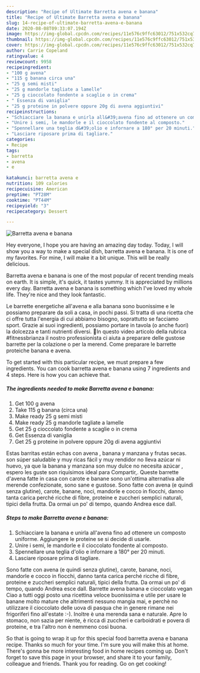```yaml
---
description: "Recipe of Ultimate Barretta avena e banana"
title: "Recipe of Ultimate Barretta avena e banana"
slug: 14-recipe-of-ultimate-barretta-avena-e-banana
date: 2020-08-08T09:33:07.194Z
image: https://img-global.cpcdn.com/recipes/11e576c9ffc63012/751x532cq70/barretta-avena-e-banana-recipe-main-photo.jpg
thumbnail: https://img-global.cpcdn.com/recipes/11e576c9ffc63012/751x532cq70/barretta-avena-e-banana-recipe-main-photo.jpg
cover: https://img-global.cpcdn.com/recipes/11e576c9ffc63012/751x532cq70/barretta-avena-e-banana-recipe-main-photo.jpg
author: Carrie Copeland
ratingvalue: 4
reviewcount: 9958
recipeingredient:
- "100 g avena"
- "115 g banana circa una"
- "25 g semi misti"
- "25 g mandorle tagliate a lamelle"
- "25 g cioccolato fondente a scaglie o in crema"
- " Essenza di vaniglia"
- "25 g proteine in polvere oppure 20g di avena aggiuntivi"
recipeinstructions:
- "Schiacciare la banana e unirla all&#39;avena fino ad ottenere un composto uniforme. Aggiungere le proteine se si decide di usarle."
- "Unire i semi, le mandorle e il cioccolato fondente al composto."
- "Spennellare una teglia d&#39;olio e infornare a 180° per 20 minuti."
- "Lasciare riposare prima di tagliare."
categories:
- Recipe
tags:
- barretta
- avena
- e

katakunci: barretta avena e 
nutrition: 109 calories
recipecuisine: American
preptime: "PT28M"
cooktime: "PT44M"
recipeyield: "3"
recipecategory: Dessert

---
```



![Barretta avena e banana](https://img-global.cpcdn.com/recipes/11e576c9ffc63012/751x532cq70/barretta-avena-e-banana-recipe-main-photo.jpg)

Hey everyone, I hope you are having an amazing day today. Today, I will show you a way to make a special dish, barretta avena e banana. It is one of my favorites. For mine, I will make it a bit unique. This will be really delicious.

Barretta avena e banana is one of the most popular of recent trending meals on earth. It is simple, it's quick, it tastes yummy. It is appreciated by millions every day. Barretta avena e banana is something which I've loved my whole life. They're nice and they look fantastic.

Le barrette energetiche all&#39;avena e alla banana sono buonissime e le possiamo preparare da soli a casa, in pochi passi. Si tratta di una ricetta che ci offre tutta l&#39;energia di cui abbiamo bisogno, soprattutto se facciamo sport. Grazie ai suoi ingredienti, possiamo portare in tavola (o anche fuori) la dolcezza e tanti nutrienti diversi. 🎯In questo video articolo della rubrica #fitnessbrianza il nostro professionista ci aiuta a preparare delle gustose barrette per la colazione o per la merend. Come preparare le barrette proteiche banana e avena.


To get started with this particular recipe, we must prepare a few ingredients. You can cook barretta avena e banana using 7 ingredients and 4 steps. Here is how you can achieve that.

<!--inarticleads1-->

##### The ingredients needed to make Barretta avena e banana:

1. Get 100 g avena
1. Take 115 g banana (circa una)
1. Make ready 25 g semi misti
1. Make ready 25 g mandorle tagliate a lamelle
1. Get 25 g cioccolato fondente a scaglie o in crema
1. Get  Essenza di vaniglia
1. Get 25 g proteine in polvere oppure 20g di avena aggiuntivi


Estas barritas están echas con avena , banana y manzana y frutas secas. son súper saludable y muy ricas fácil y muy rendidor no lleva azúcar ni huevo, ya que la banana y manzana son muy dulce no necesita azúcar , espero les guste son riquísimos ideal para Compartir,. Queste barrette d&#39;avena fatte in casa con carote e banane sono un&#39;ottima alternativa alle merende confezionate, sono sane e gustose. Sono fatte con avena (e quindi senza glutine), carote, banane, noci, mandorle e cocco in fiocchi, danno tanta carica perché ricche di fibre, proteine e zuccheri semplici naturali, tipici della frutta. Da ormai un po&#39; di tempo, quando Andrea esce dall. 

<!--inarticleads2-->

##### Steps to make Barretta avena e banana:

1. Schiacciare la banana e unirla all&#39;avena fino ad ottenere un composto uniforme. Aggiungere le proteine se si decide di usarle.
1. Unire i semi, le mandorle e il cioccolato fondente al composto.
1. Spennellare una teglia d&#39;olio e infornare a 180° per 20 minuti.
1. Lasciare riposare prima di tagliare.


Sono fatte con avena (e quindi senza glutine), carote, banane, noci, mandorle e cocco in fiocchi, danno tanta carica perché ricche di fibre, proteine e zuccheri semplici naturali, tipici della frutta. Da ormai un po&#39; di tempo, quando Andrea esce dall. Barrette avena banana e cioccolato vegan Ciao a tutti oggi posto una ricettina veloce buonissima e utile per usare le banane molto mature che altrimenti nessuno mangia mai, e perchè no utilizzare il cioccolato delle uova di pasqua che in genere rimane nei frigoriferi fino all&#39;estate :-). Inoltre è una merenda sana e naturale. Apre lo stomaco, non sazia per niente, è ricca di zuccheri e carboidrati e povera di proteine, e tra l&#39;altro non è nemmeno così buona. 

So that is going to wrap it up for this special food barretta avena e banana recipe. Thanks so much for your time. I'm sure you will make this at home. There's gonna be more interesting food in home recipes coming up. Don't forget to save this page in your browser, and share it to your family, colleague and friends. Thank you for reading. Go on get cooking!
